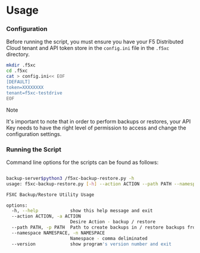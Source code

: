 # Usage

### Configuration

Before running the script, you must ensure you have your F5 Distributed Cloud tenant and API token store in the `config.ini` file in the `.f5xc` directory.

```bash
mkdir .f5xc
cd .f5xc
cat > config.ini<< EOF
[DEFAULT]
token=XXXXXXXX
tenant=f5xc-testdrive
EOF
```

> [!NOTE]
> It's important to note that in order to perform backups or restores, your API Key needs to have the right level of permission to access and change the configuration settings.

### Running the Script

Command line options for the scripts can be found as follows:

```bash

backup-server$python3 /f5xc-backup-restore.py -h
usage: f5xc-backup-restore.py [-h] --action ACTION --path PATH --namespace NAMESPACE [--version]

F5XC Backup/Restore Utility Usage

options:
  -h, --help            show this help message and exit
  --action ACTION, -a ACTION
                        Desire Action - backup / restore
  --path PATH, -p PATH  Path to create backups in / restore backups from
  --namespace NAMESPACE, -n NAMESPACE
                        Namespace - comma deliminated
  --version             show program's version number and exit
```
